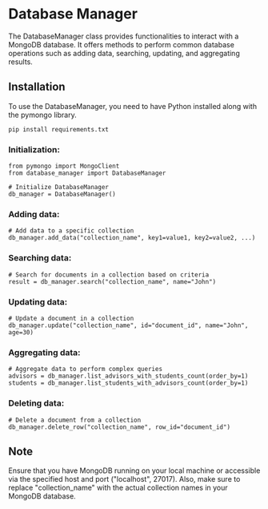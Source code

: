 # Database Manager

The DatabaseManager class provides functionalities to interact with a MongoDB database. It offers methods to perform common database operations such as adding data, searching, updating, and aggregating results.

## Installation

To use the DatabaseManager, you need to have Python installed along with the pymongo library.
```
pip install requirements.txt
```
### Initialization:
```
from pymongo import MongoClient
from database_manager import DatabaseManager

# Initialize DatabaseManager
db_manager = DatabaseManager()
```

### Adding data:
```
# Add data to a specific collection
db_manager.add_data("collection_name", key1=value1, key2=value2, ...)
```

### Searching data:
```
# Search for documents in a collection based on criteria
result = db_manager.search("collection_name", name="John")
```

### Updating data:
```
# Update a document in a collection
db_manager.update("collection_name", id="document_id", name="John", age=30)
```

### Aggregating data:
```
# Aggregate data to perform complex queries
advisors = db_manager.list_advisors_with_students_count(order_by=1)
students = db_manager.list_students_with_advisors_count(order_by=1)
```

### Deleting data:
```
# Delete a document from a collection
db_manager.delete_row("collection_name", row_id="document_id")
```

## Note

Ensure that you have MongoDB running on your local machine or accessible via the specified host and port ("localhost", 27017). Also, make sure to replace "collection_name" with the actual collection names in your MongoDB database.
